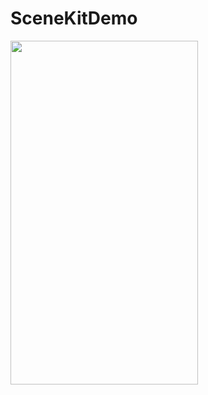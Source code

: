 # SceneKitDemo


<img src="https://user-images.githubusercontent.com/80636783/173998458-5c58efad-2c20-4326-843d-e9a1ec0fc626.gif" width="300" height="550"/>
